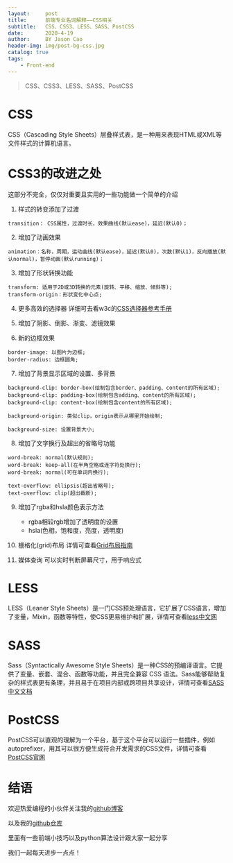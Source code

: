 ```yaml
---
layout:     post
title:      前端专业名词解释——CSS相关
subtitle:   CSS、CSS3、LESS、SASS、PostCSS
date:       2020-4-19
author:     BY Jason Cao
header-img: img/post-bg-css.jpg
catalog: true
tags:
    - Front-end
---
```


> CSS、CSS3、LESS、SASS、PostCSS

# CSS
CSS（Cascading Style Sheets）层叠样式表，是一种用来表现HTML或XML等文件样式的计算机语言。

# CSS3的改进之处
这部分不完全，仅仅对重要且实用的一些功能做一个简单的介绍

1. 样式的转变添加了过渡
```
transition： CSS属性，过渡时长，效果曲线(默认ease)，延迟(默认0)；
```

2. 增加了动画效果
```
animation：名称，周期，运动曲线(默认ease)，延迟(默认0)，次数(默认1)，反向播放(默认normal)，暂停动画(默认running)；
```

3. 增加了形状转换功能
```
transform: 适用于2D或3D转换的元素(旋转、平移、缩放、倾斜等);
transform-origin：形状变化中心点;
```

4. 更多高效的选择器
详细可去看w3c的[CSS选择器参考手册](https://www.w3school.com.cn/cssref/css_selectors.asp "CSS选择器参考手册")

5. 增加了阴影、倒影、渐变、滤镜效果

6. 新的边框效果
```
border-image: 以图片为边框;
border-radius: 边框圆角;
```

7. 增加了背景显示区域的设置、多背景
```
background-clip: border-box(绘制包含border、padding、content的所有区域);
background-clip: padding-box(绘制包含adding、content的所有区域);
background-clip: content-box(绘制包含content的所有区域);
```
```
background-origin: 类似clip，origin表示从哪里开始绘制;
```
```
background-size: 设置背景大小;
```

8. 增加了文字换行及超出的省略号功能
```
word-break: normal(默认规则);
word-break: keep-all(在半角空格或连字符处换行);
word-break: normal(可在单词内换行);
```
```
text-overflow: ellipsis(超出省略号);
text-overflow: clip(超出截断);
```

9. 增加了rgba和hsla颜色表示方法
	- rgba相较rgb增加了透明度的设置
	- hsla(色相，饱和度，亮度，透明度)

10. 栅格化(grid)布局
详情可查看[Grid布局指南](https://www.jianshu.com/p/d183265a8dad "Grid布局指南")

11. 媒体查询
可以实时判断屏幕尺寸，用于响应式

# LESS
LESS（Leaner Style Sheets）是一门CSS预处理语言，它扩展了CSS语言，增加了变量，Mixin，函数等特性，使CSS更易维护和扩展，详情可查看[less中文网](https://less.bootcss.com/ "less中文网")

# SASS
Sass（Syntactically Awesome Style Sheets）是一种CSS的预编译语言。它提供了变量、嵌套、混合、函数等功能，并且完全兼容 CSS 语法。Sass能够帮助复杂的样式表更有条理，并且易于在项目内部或跨项目共享设计，详情可查看[SASS中文文档](https://sass.bootcss.com/documentation "SASS中文文档")

# PostCSS
PostCSS可以直观的理解为一个平台，基于这个平台可以运行一些插件，例如autoprefixer，用其可以很方便生成符合开发需求的CSS文件，详情可查看[PostCSS官网](https://www.postcss.com.cn/ "PostCSS官网")

# 结语

欢迎热爱编程的小伙伴关注我的[github博客](https://jasoncaocjx.github.io/ "github博客")

以及我的[github仓库](https://github.com/JasonCaoCJX "github仓库")

里面有一些前端小技巧以及python算法设计跟大家一起分享

我们一起每天进步一点点！


